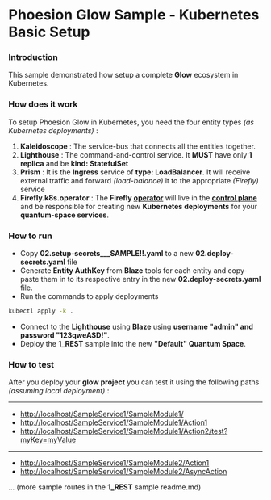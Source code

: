 # Phoesion Glow Sample - Kubernetes Basic Setup

<!--
#### [Documentation : Read the full tutorial here](https://glow-docs.phoesion.com/tutorials/XXXX.html)
-->

### Introduction
This sample demonstrated how setup a complete **Glow** ecosystem in Kubernetes.


### How does it work
To setup Phoesion Glow in Kubernetes, you need the four entity types *(as Kubernetes deployments)* :
1) **Kaleidoscope** : The service-bus that connects all the entities together.
2) **Lighthouse** : The command-and-control service. It **MUST** have only **1 replica** and be **kind: StatefulSet**
3) **Prism** : It is the **Ingress** service of **type: LoadBalancer**. It will receive external traffic and forward _(load-balance)_ it to the appropriate _(Firefly)_ service
4) **Firefly.k8s.operator** : The **Firefly [operator](https://kubernetes.io/docs/concepts/extend-kubernetes/operator/)** will live in the **[control plane](https://kubernetes.io/docs/concepts/overview/components/#control-plane-components)** and be responsible for creating new **Kubernetes deployments** for your **quantum-space services**.


### How to run
- Copy **02.setup-secrets___SAMPLE!!.yaml** to a new **02.deploy-secrets.yaml** file
- Generate **Entity AuthKey** from **Blaze** tools for each entity and copy-paste them in to its respective entry in the new **02.deploy-secrets.yaml** file.
- Run the commands to apply deployments
 ``` sh
 kubectl apply -k .
 ```
- Connect to the **Lighthouse** using **Blaze** using **username "admin" and password "123qweASD!"**.
- Deploy the **1_REST** sample into the new **"Default" Quantum Space**.
  

### How to test
After you deploy your **glow project** you can test it using the following paths *(assuming local deployment)* :

---

- [http://localhost/SampleService1/SampleModule1/](http://localhost:16000/SampleService1/SampleModule1/) 
- [http://localhost/SampleService1/SampleModule1/Action1](http://localhost:16000/SampleService1/SampleModule1/Action1) 
- [http://localhost/SampleService1/SampleModule1/Action2/test?myKey=myValue](http://localhost:16000/SampleService1/SampleModule1/Action2/test?myKey=myValue) 

---

- [http://localhost/SampleService1/SampleModule2/Action1](http://localhost:16000/SampleService1/SampleModule2/Action1) 
- [http://localhost/SampleService1/SampleModule2/AsyncAction](http://localhost:16000/SampleService1/SampleModule2/AsyncAction) 

... (more sample routes in the **1_REST** sample readme.md)